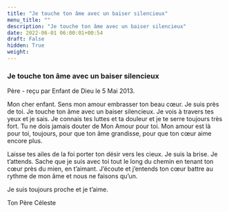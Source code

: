 ```yaml
---
title: "Je touche ton âme avec un baiser silencieux"
menu_title: ""
description: "Je touche ton âme avec un baiser silencieux"
date: 2022-06-01 06:00:01+00:54
draft: False
hidden: True
weight:
---
```

### Je touche ton âme avec un baiser silencieux

Père - reçu par Enfant de Dieu le 5 Mai 2013.

Mon cher enfant. Sens mon amour embrasser ton beau cœur. Je suis près de toi. Je touche ton âme avec un baiser silencieux. Je vois à travers tes yeux et je sais. Je connais tes luttes et ta douleur et je te serre toujours très fort. Tu ne dois jamais douter de Mon Amour pour toi. Mon amour est là pour toi, toujours, pour que ton âme grandisse, pour que ton cœur aime encore plus.

Laisse tes ailes de la foi porter ton désir vers les cieux. Je suis la brise. Je t’attends. Sache que je suis avec toi tout le long du chemin en tenant ton cœur près du mien, en t’aimant. J’écoute et j’entends ton cœur battre au rythme de mon âme et nous ne faisons qu’un.

Je suis toujours proche et je t’aime.

Ton Père Céleste
